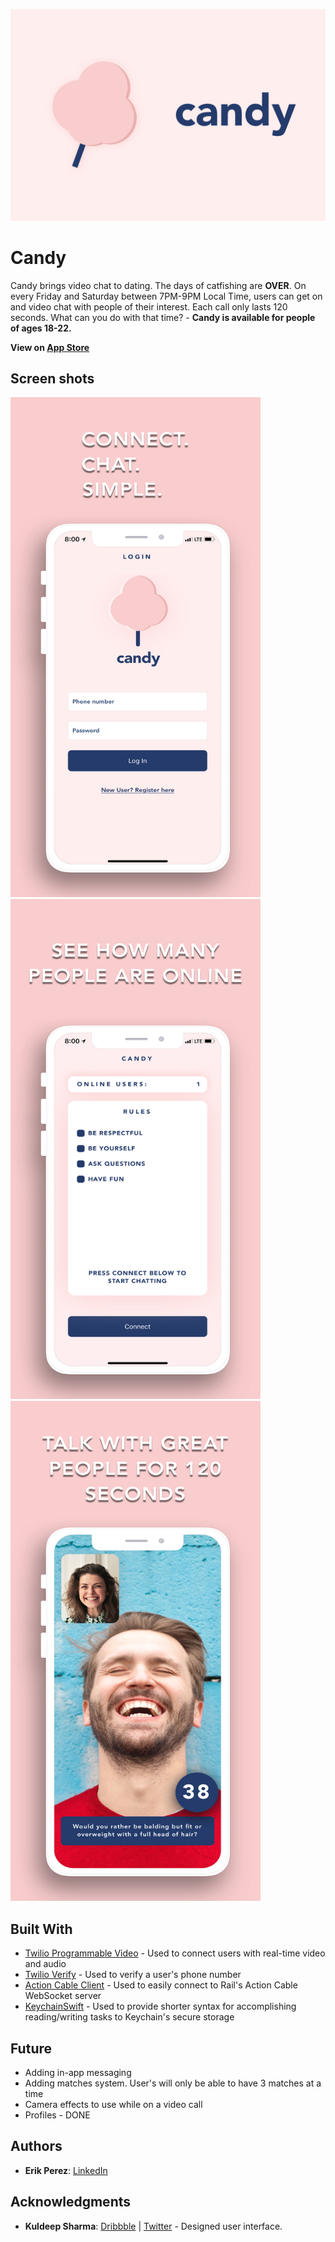 ![](https://github.com/ErikPerez312/candy/blob/master/images/github-image.png?raw=true)
# Candy
Candy brings video chat to dating. The days of catfishing are **OVER**. On every Friday and Saturday between 7PM-9PM Local Time, users
can get on and video chat with people of their interest. Each call only lasts 120 seconds. What can you do with that time? - **Candy is available for people of ages 18-22.**

**View on [App Store](https://itunes.apple.com/us/app/candy-dating/id1401090082?ls=1&mt=8)**

## Screen shots
<img src="https://github.com/ErikPerez312/candy/blob/master/images/iphone-5.8-login.png?raw=true" width="400" height="800"><img src="https://github.com/ErikPerez312/candy/blob/master/images/iphone-5.8-home.png?raw=true" width="400" height="800">
<img src="https://github.com/ErikPerez312/candy/blob/master/images/iphone-5.8-chat.png?raw=true" width="400" height="800">

## Built With
* [Twilio Programmable Video](https://www.twilio.com/video) - Used to connect users with real-time video and audio
* [Twilio Verify](https://www.twilio.com/verify) - Used to verify a user's phone number
* [Action Cable Client](https://github.com/danielrhodes/Swift-ActionCableClient) - Used to easily connect to Rail's Action
Cable WebSocket server
* [KeychainSwift](https://github.com/evgenyneu/keychain-swift) - Used to provide shorter syntax for accomplishing reading/writing
tasks to Keychain's secure storage

## Future
* Adding in-app messaging
* Adding matches system. User's will only be able to have 3 matches at a time
* Camera effects to use while on a video call
* Profiles - DONE

## Authors
* **Erik Perez**: [LinkedIn](https://www.linkedin.com/in/erik-perez-solano)

## Acknowledgments
* **Kuldeep Sharma**: [Dribbble](https://dribbble.com/thisiskuldeep) | [Twitter](https://twitter.com/thisiskuldeep) - Designed user interface.
